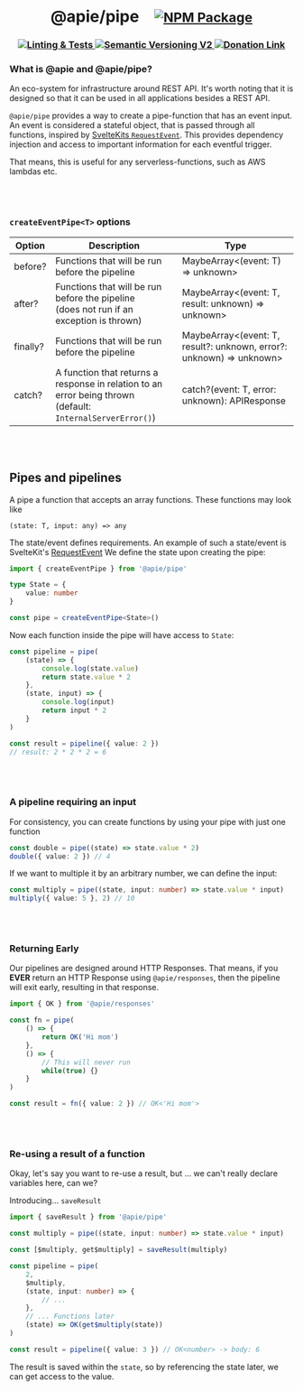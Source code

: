 <h1 align='center' vertical-align='baseline' >
@apie/pipe
<small>
<img src="data:image/png;base64,iVBORw0KGgoAAAANSUhEUgAAAA8AAAAPCAQAAACR313BAAAAEUlEQVR42mNkwAsYR6WHmDQAEFkAEMvRoosAAAAASUVORK5CYII=" />
<a href='https://www.npmjs.com/package/@apie/pipe' vertical-align='bottom' >
	<img src='https://img.shields.io/npm/v/%40apie%2Fpipe?style=for-the-badge&logo=npm&label=%20' alt='NPM Package'/>
</a>
</small>
</h1>
<h3 align="center">

<a href='https://github.com/refzlund/apie-monorepo/actions/workflows/main.yml/badge.svg'>
	<img src='https://github.com/refzlund/apie-monorepo/actions/workflows/main.yml/badge.svg' alt='Linting & Tests'/>
</a>

<a href='https://semver.org'>
	<img src='https://img.shields.io/badge/Semantic_Versioning-v2-orange' alt='Semantic Versioning V2'/>
</a>

<a href='https://www.paypal.com/paypalme/refzlund'>
	<img src='https://img.shields.io/badge/Donate-%40Refzlund-green?logo=paypal' alt='Donation Link'/>
</a>

<br/>

</h3>

### What is @apie and @apie/pipe?

An eco-system for infrastructure around REST API. It's worth noting that it is designed so that it can be used in all applications besides a REST API.

`@apie/pipe` provides a way to create a pipe-function that has an event input. An event is considered a stateful object, that is passed through all functions, inspired by [SvelteKits `RequestEvent`](https://kit.svelte.dev/docs/types#public-types-requestevent). This provides dependency injection and access to important information for each eventful trigger.

That means, this is useful for any serverless-functions, such as AWS lambdas etc.

<br/>
<br/>

### `createEventPipe<T>` options
| Option | Description | Type |
| ---- | ---- | ---- |
| before? | Functions that will be run before the pipeline | MaybeArray<(event: T) => unknown> |
| after? | Functions that will be run before the pipeline<br>(does not run if an exception is thrown) | MaybeArray<(event: T, result: unknown) => unknown> |
| finally? | Functions that will be run before the pipeline | MaybeArray<(event: T, result?: unknown, error?: unknown) => unknown> |
| catch? | A function that returns a response in relation to an error being thrown<br>(default: ` InternalServerError()`) | catch?(event: T, error: unknown): APIResponse |

<br/>
<br/>


## Pipes and pipelines

A pipe a function that accepts an array functions. These functions may look like

`(state: T, input: any) => any`

The state/event defines requirements. An example of such a state/event is SvelteKit's [RequestEvent](https://kit.svelte.dev/docs/types#public-types-requestevent)
We define the state upon creating the pipe:

```ts
import { createEventPipe } from '@apie/pipe'

type State = {
	value: number
}

const pipe = createEventPipe<State>()
```

Now each function inside the pipe will have access to `State`:

```ts
const pipeline = pipe(
	(state) => {
		console.log(state.value)
		return state.value * 2
	},
	(state, input) => {
		console.log(input)
		return input * 2
	}
)

const result = pipeline({ value: 2 })
// result: 2 * 2 * 2 = 6
```


<br/>
<br/>


### A pipeline requiring an input

For consistency, you can create functions by using your pipe with just one function

```ts
const double = pipe((state) => state.value * 2)
double({ value: 2 }) // 4
```

If we want to multiple it by an arbitrary number, we can define the input:

```ts
const multiply = pipe((state, input: number) => state.value * input)
multiply({ value: 5 }, 2) // 10
```

<br/>
<br/>

### Returning Early

Our pipelines are designed around HTTP Responses. That means, if you **EVER** return an HTTP Response using `@apie/responses`, then the pipeline will exit early, resulting in that response.

```ts
import { OK } from '@apie/responses'

const fn = pipe(
	() => {
		return OK('Hi mom')
	},
	() => {
		// This will never run
		while(true) {}
	}
)

const result = fn({ value: 2 }) // OK<'Hi mom'>
```

<br/>
<br/>

### Re-using a result of a function

Okay, let's say you want to re-use a result, but … we can't really declare variables here, can we?

Introducing… `saveResult`

```ts
import { saveResult } from '@apie/pipe'

const multiply = pipe((state, input: number) => state.value * input)

const [$multiply, get$multiply] = saveResult(multiply)

const pipeline = pipe(
	2,
	$multiply,
	(state, input: number) => {
		// ...
	},
	// ... Functions later
	(state) => OK(get$multiply(state))
)

const result = pipeline({ value: 3 }) // OK<number> -> body: 6

```

The result is saved within the `state`, so by referencing the state later, we can get access to the value.